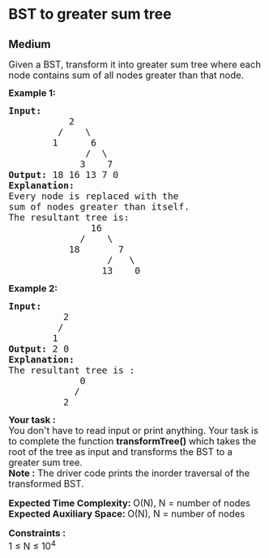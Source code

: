 # BST to greater sum tree
## Medium 
<div class="problem-statement" style="user-select: auto;">
                <p style="user-select: auto;"></p><p style="user-select: auto;"><span style="font-size: 18px; user-select: auto;">Given a BST, transform it into greater sum tree where each node contains sum of all nodes greater than that node.</span></p>

<p style="user-select: auto;"><strong style="user-select: auto;"><span style="font-size: 18px; user-select: auto;">Example 1:</span></strong></p>

<pre style="user-select: auto;"><span style="font-size: 18px; user-select: auto;"><strong style="user-select: auto;">Input:</strong>
           2
         /    \
        1      6
              /  \
             3    7
<strong style="user-select: auto;">Output:</strong> 18 16 13 7 0
<strong style="user-select: auto;">Explanation:</strong>
Every node is replaced with the 
sum of nodes greater than itself. 
The resultant tree is:
               16
             /    \
           18       7
                  /   \
                 13    0
</span></pre>

<p style="user-select: auto;"><strong style="user-select: auto;"><span style="font-size: 18px; user-select: auto;">Example 2:</span></strong></p>

<pre style="user-select: auto;"><span style="font-size: 18px; user-select: auto;"><strong style="user-select: auto;">Input</strong><strong style="user-select: auto;">:</strong>
</span><span style="font-size: 18px; user-select: auto;">          2
         /
        1</span>
<span style="font-size: 18px; user-select: auto;"><strong style="user-select: auto;">Output: </strong>2 0</span>
<strong style="user-select: auto;"><span style="font-size: 18px; user-select: auto;">Explanation:</span></strong>
<span style="font-size: 18px; user-select: auto;">The resultant tree is :</span>
<span style="font-size: 18px; user-select: auto;">             0</span>
<span style="font-size: 18px; user-select: auto;">            /</span>
<span style="font-size: 18px; user-select: auto;">          2</span>
</pre>

<div style="user-select: auto;"><span style="font-size: 18px; user-select: auto;"><strong style="user-select: auto;">Your task :</strong></span></div>

<div style="user-select: auto;"><span style="font-size: 18px; user-select: auto;">You don't have to read input or print anything. Your task is to complete the function <strong style="user-select: auto;">transformTree() </strong>which takes the root of the tree as input and transforms the BST to a greater sum tree.</span></div>

<div style="user-select: auto;"><span style="font-size: 18px; user-select: auto;"><strong style="user-select: auto;">Note :</strong> The driver code prints the inorder traversal of the transformed BST.</span></div>

<div style="user-select: auto;">&nbsp;</div>

<div style="user-select: auto;"><span style="font-size: 18px; user-select: auto;"><strong style="user-select: auto;">Expected Time Complexity: </strong>O(N), N = number of nodes</span></div>

<div style="user-select: auto;"><span style="font-size: 18px; user-select: auto;"><strong style="user-select: auto;">Expected Auxiliary Space: </strong>O(N), N = number of nodes</span></div>

<div style="user-select: auto;">&nbsp;</div>

<div style="user-select: auto;"><span style="font-size: 18px; user-select: auto;"><strong style="user-select: auto;">Constraints :</strong></span></div>

<div style="user-select: auto;"><span style="font-size: 18px; user-select: auto;">1 ≤ N ≤ 10<sup style="user-select: auto;">4</sup></span></div>
 <p style="user-select: auto;"></p>
            </div>